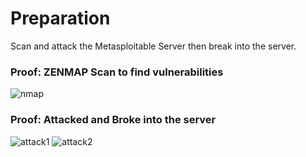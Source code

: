# Preparation
Scan and attack the Metasploitable Server then break into the server.

### Proof: ZENMAP Scan to find vulnerabilities
![nmap](https://user-images.githubusercontent.com/26984030/27213265-99a8a34c-521a-11e7-8615-7146cc7aef66.PNG)

### Proof: Attacked and Broke into the server
![attack1](https://user-images.githubusercontent.com/26984030/27213274-a9691bfe-521a-11e7-9fc0-d1688c119177.PNG)
![attack2](https://user-images.githubusercontent.com/26984030/27213280-b337d918-521a-11e7-9eee-200f0b03b0ae.PNG)
